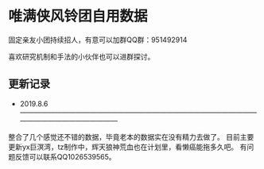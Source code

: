 # 唯满侠风铃团自用数据

固定亲友小团持续招人，有意可以加群QQ群：951492914

喜欢研究机制和手法的小伙伴也可以进群探讨。

## 更新记录

 * 2019.8.6————————————————————————————————————————————————
 
 整合了几个感觉还不错的数据，毕竟老本的数据实在没有精力去做了。
 目前主要更新yx巨溟湾，tz制作中，辉天狼神荒血也在计划里，看懒癌能拖多久吧。
 有问题反馈可以联系QQ1026539565。  

